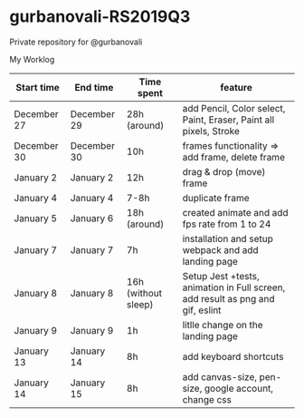 # gurbanovali-RS2019Q3
Private repository for @gurbanovali

My Worklog

Start time |      End time   |     Time spent          | feature  
---------- |-----------------|-------------------------|-----------------------------------------------------------------------------------
December 27|      December 29|     28h (around)        |  add Pencil, Color select, Paint, Eraser, Paint all pixels, Stroke
December 30|      December 30|      10h                |   frames functionality => add frame, delete frame
January 2  |      January 2  |      12h                |   drag & drop (move) frame 
January 4  |      January 4  |      7-8h               |   duplicate frame
January 5  |      January 6  |      18h (around)       |   created animate and add fps rate from 1 to 24
January 7  |      January 7  |      7h                 |  installation and setup webpack and add landing page
January 8  |      January 8  |      16h (without sleep)| Setup Jest +tests, animation in Full screen, add result as png and gif, eslint 
January 9  |      January 9  |      1h                 | litlle change on the landing page 
January 13 |      January 14 |      8h                 | add keyboard shortcuts
January 14 |      January 15 |      8h                 | add canvas-size, pen-size, google account, change css



